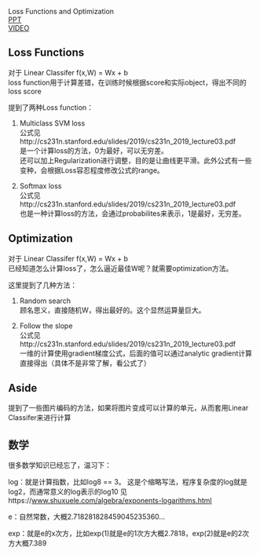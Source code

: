 Loss Functions and Optimization  
[PPT](http://cs231n.stanford.edu/slides/2019/cs231n_2019_lecture03.pdf)  
[VIDEO](https://www.youtube.com/watch?v=h7iBpEHGVNc&list=PL3FW7Lu3i5JvHM8ljYj-zLfQRF3EO8sYv&index=3)  

## Loss Functions
对于 Linear Classifer f(x,W) = Wx + b  
loss function用于计算差错，在训练时候根据score和实际object，得出不同的loss score  

提到了两种Loss function：  
1. Multiclass SVM loss  
公式见http://cs231n.stanford.edu/slides/2019/cs231n_2019_lecture03.pdf  
是一个计算loss的方法，0为最好，可以无穷差。  
还可以加上Regularization进行调整，目的是让曲线更平滑。此外公式有一些变种，会根据Loss容忍程度修改公式的range。

2. Softmax loss  
公式见http://cs231n.stanford.edu/slides/2019/cs231n_2019_lecture03.pdf  
也是一种计算loss的方法，会通过probabilites来表示，1是最好，无穷差。

## Optimization
对于 Linear Classifer f(x,W) = Wx + b   
已经知道怎么计算loss了，怎么逼近最佳W呢？就需要optimization方法。

这里提到了几种方法：  
1. Random search  
顾名思义，直接随机W，得出最好的。这个显然运算量巨大。

2. Follow the slope  
公式见http://cs231n.stanford.edu/slides/2019/cs231n_2019_lecture03.pdf  
一维的计算使用gradient梯度公式，后面的值可以通过analytic gradient计算直接得出（具体不是非常了解，看公式了）

## Aside
提到了一些图片编码的方法，如果将图片变成可以计算的单元，从而套用Linear Classifer来进行计算

## 数学
很多数学知识已经忘了，温习下：  

log：就是计算指数，比如log8 == 3。 这是个缩略写法，程序复杂度的log就是log2，而通常意义的log表示的log10
见https://www.shuxuele.com/algebra/exponents-logarithms.html

e：自然常数，大概2.718281828459045235360...

exp：就是e的x次方，比如exp(1)就是e的1次方大概2.7818，exp(2)就是e的2次方大概7.389